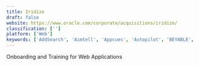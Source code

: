 ```yaml
---
title: Iridize
draft: false 
website: https://www.oracle.com/corporate/acquisitions/iridize/
classification: ['']
platform: ['Web']
keywords: ['AddSearch', 'Aimtell', 'Appcues', 'Autopilot', 'BEYABLE', 'Chameleon', 'Dynamic Yield', 'Geo Targetly', 'Guideblocks', 'Hippo Video', 'NotifyVisitors', 'OptiMonk', 'SendX', 'UserGuiding', 'Userlane', 'WalkMe', 'Whatfix', 'Yieldify', 'Yusp']
---
```

Onboarding and Training for Web Applications